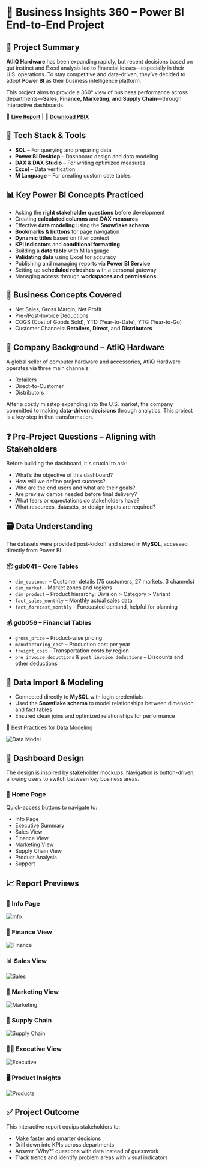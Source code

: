 
# 🚀 Business Insights 360 – Power BI End-to-End Project

## 🧠 Project Summary

**AtliQ Hardware** has been expanding rapidly, but recent decisions based on gut instinct and Excel analysis led to financial losses—especially in their U.S. operations. To stay competitive and data-driven, they’ve decided to adopt **Power BI** as their business intelligence platform.

This project aims to provide a 360° view of business performance across departments—**Sales, Finance, Marketing, and Supply Chain**—through interactive dashboards. 

🔗 **[Live Report](https://www.novypro.com/project/atliq-hardware-business-insights-360)** | 📁 **[Download PBIX](https://github.com/Naveen-S6/Business_Insights_360/blob/main/Report/360.pbix)**

## 🔧 Tech Stack & Tools

- **SQL** – For querying and preparing data  
- **Power BI Desktop** – Dashboard design and data modeling  
- **DAX & DAX Studio** – For writing optimized measures  
- **Excel** – Data verification   
- **M Language** – For creating custom date tables  

## 📊 Key Power BI Concepts Practiced

- Asking the **right stakeholder questions** before development  
- Creating **calculated columns** and **DAX measures**  
- Effective **data modeling** using the **Snowflake schema**  
- **Bookmarks & buttons** for page navigation  
- **Dynamic titles** based on filter context  
- **KPI indicators** and **conditional formatting**  
- Building a **date table** with M language  
- **Validating data** using Excel for accuracy  
- Publishing and managing reports via **Power BI Service**  
- Setting up **scheduled refreshes** with a personal gateway  
- Managing access through **workspaces and permissions**  

## 🧠 Business Concepts Covered

- Net Sales, Gross Margin, Net Profit  
- Pre-/Post-Invoice Deductions  
- COGS (Cost of Goods Sold), YTD (Year-to-Date), YTG (Year-to-Go)  
- Customer Channels: **Retailers**, **Direct**, and **Distributors**

## 🏢 Company Background – AtliQ Hardware

A global seller of computer hardware and accessories, AtliQ Hardware operates via three main channels:

- Retailers  
- Direct-to-Customer  
- Distributors

After a costly misstep expanding into the U.S. market, the company committed to making **data-driven decisions** through analytics. This project is a key step in that transformation.

## ❓ Pre-Project Questions – Aligning with Stakeholders

Before building the dashboard, it's crucial to ask:

- What’s the objective of this dashboard?  
- How will we define project success?  
- Who are the end users and what are their goals?  
- Are preview demos needed before final delivery?  
- What fears or expectations do stakeholders have?  
- What resources, datasets, or design inputs are required?

## 🗃️ Data Understanding

The datasets were provided post-kickoff and stored in **MySQL**, accessed directly from Power BI.

### 📦 gdb041 – Core Tables

- `dim_customer` – Customer details (75 customers, 27 markets, 3 channels)  
- `dim_market` – Market zones and regions  
- `dim_product` – Product hierarchy: Division > Category > Variant  
- `fact_sales_monthly` – Monthly actual sales data  
- `fact_forecast_monthly` – Forecasted demand, helpful for planning

### 💰 gdb056 – Financial Tables

- `gross_price` – Product-wise pricing  
- `manufacturing_cost` – Production cost per year  
- `freight_cost` – Transportation costs by region  
- `pre_invoice_deductions` & `post_invoice_deductions` – Discounts and other deductions

## 🔌 Data Import & Modeling

- Connected directly to **MySQL** with login credentials  
- Used the **Snowflake schema** to model relationships between dimension and fact tables  
- Ensured clean joins and optimized relationships for performance  

🔗 [Best Practices for Data Modeling](https://addendanalytics.com/blog/data-modelling-best-practices/)

![Data Model](https://github.com/varun0906-da/BI-360-Insights/blob/main/Data_Model_Page.png)

## 🎨 Dashboard Design

The design is inspired by stakeholder mockups. Navigation is button-driven, allowing users to switch between key business areas.

### 📍 Home Page

Quick-access buttons to navigate to:

- Info Page  
- Executive Summary  
- Sales View  
- Finance View  
- Marketing View  
- Supply Chain View  
- Product Analysis  
- Support  

## 📈 Report Previews

### 🧭 Info Page  
![Info](https://github.com/Naveen-S6/Business_Insights_360/blob/main/Resources/Info.gif)

### 💸 Finance View  
![Finance](https://github.com/Naveen-S6/Business_Insights_360/blob/main/Resources/Finace.gif)

### 📊 Sales View  
![Sales](https://github.com/Naveen-S6/Business_Insights_360/blob/main/Resources/Sales.gif)

### 📣 Marketing View  
![Marketing](https://github.com/Naveen-S6/Business_Insights_360/blob/main/Resources/Marketing.gif)

### 🚚 Supply Chain  
![Supply Chain](https://github.com/Naveen-S6/Business_Insights_360/blob/main/Resources/supply%20chain.gif)

### 🧑‍💼 Executive View  
![Executive](https://github.com/Naveen-S6/Business_Insights_360/blob/main/Resources/Executive.gif)

### 🖥️ Product Insights  
![Products](https://github.com/Naveen-S6/Business_Insights_360/blob/main/Resources/Products%20View.gif)

## ✅ Project Outcome

This interactive report equips stakeholders to:

- Make faster and smarter decisions  
- Drill down into KPIs across departments  
- Answer “Why?” questions with data instead of guesswork  
- Track trends and identify problem areas with visual indicators  
